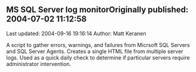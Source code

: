 ## MS SQL Server log monitorOriginally published: 2004-07-02 11:12:58 
Last updated: 2004-09-16 19:16:14 
Author: Matt Keranen 
 
A script to gather errors, warnings, and failures from Micrsoft SQL Servers and SQL Server Agents. Creates a single HTML file from multiple server logs. Used as a quick daily check to determine if particular servers require administrator intervention.